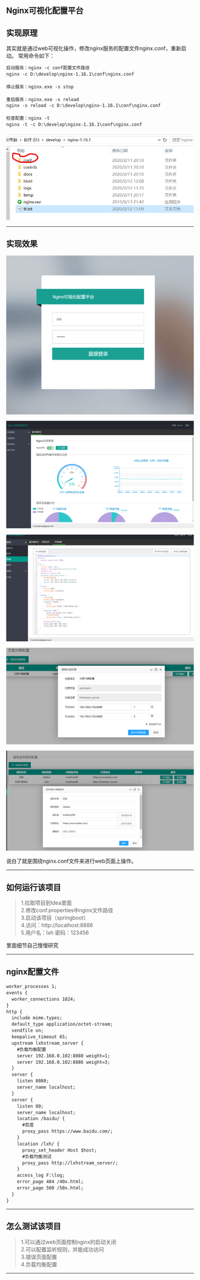 ## Nginx可视化配置平台



## 实现原理
其实就是通过web可视化操作，修改nginx服务的配置文件nginx.conf，重新启动。
常用命令如下：
```html
启动服务：nginx -c conf配置文件路径
nginx -c D:\develop\nginx-1.16.1\conf\nginx.conf

停止服务：nginx.exe -s stop

重启服务：nginx.exe -s reload
nginx -s reload -c D:\develop\nginx-1.16.1\conf\nginx.conf

检查配置：nginx -t
nginx -t -c D:\develop\nginx-1.16.1\conf\nginx.conf
```
![](doc/1.png)

---
## 实现效果
![](doc/2.png)

![](doc/3.png)

![](doc/4.png)

![](doc/5.png)

![](doc/6.png)

说白了就是围绕nginx.conf文件来进行web页面上操作。

---

## 如何运行该项目
> 1.拉取项目到Idea里面  
> 2.修改conf.properties中nginx文件路径    
> 3.启动该项目（springboot）  
> 4.访问：http://localhost:8886  
> 5.用户名：lxh  密码：123456  

里面细节自己慢慢研究

---
## nginx配置文件
```html
worker_processes 1;
events {
  worker_connections 1024;
}
http {
  include mime.types;
  default_type application/octet-stream;
  sendfile on;
  keepalive_timeout 65;
  upstream lxhstream_server {
    #负载均衡配置
    server 192.168.0.102:8080 weight=1;
    server 192.168.0.102:8886 weight=3;
  }
  server {
    listen 8080;
    server_name localhost;
  }
  server {
    listen 80;
    server_name localhost;
    location /baidu/ {
      #百度
      proxy_pass https://www.baidu.com/;
    }
    location /lxh/ {
      proxy_set_header Host $host;
      #负载均衡测试
      proxy_pass http://lxhstream_server/;
    }
    access_log F:\log;
    error_page 404 /40x.html;
    error_page 500 /50x.html;
  }
}
```

---

## 怎么测试该项目
> 1.可以通过web页面控制nginx的启动关闭   
> 2.可以配置监听规则，并能成功访问  
> 3.错误页面配置  
> 4.负载均衡配置


---